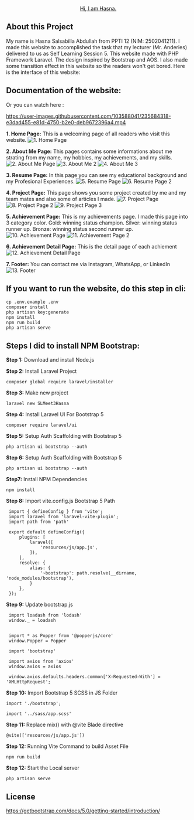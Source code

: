 <p align="center"><a href="https://github.com/HasnaChan/SLMeet3WebProgHasna" target="_blank">Hi, I am Hasna.</a></p>

## About this Project
My name is Hasna Salsabilla Abdullah from PPTI 12 (NIM: 2502041211). I made this website to accomplished the task that my lecturer (Mr. Anderies) delivered to us as Self Learning  Session 5. This website made with PHP Framework Laravel. The design inspired by Bootstrap and AOS. I also made some transition effect in this website so the readers won't get bored. Here is the interface of this website:


## Documentation of the website:


Or you can watch here : 




https://user-images.githubusercontent.com/103588041/235684318-e3dad455-e81d-4750-b2e0-deb9672396a4.mp4




**1. Home Page:**
This is a welcoming page of all readers who visit this website.
![1. Home Page](https://github.com/HasnaChan/SLSession5Hasna/blob/master/dokumentasi/home.jpg)


**2. About Me Page:**
This pages contains some informations about me strating from my name, my hobbies, my achievements, and my skills.
![2. About Me Page](https://github.com/HasnaChan/SLSession5Hasna/blob/master/dokumentasi/about1.jpg)
![3. About Me 2](https://github.com/HasnaChan/SLSession5Hasna/blob/master/dokumentasi/about2.jpg)
![4. About Me 3](https://github.com/HasnaChan/SLSession5Hasna/blob/master/dokumentasi/about3.jpg)


**3. Resume Page:**
In this page you can see my educational background and my Profesional Experiences.
![5. Resume Page](https://github.com/HasnaChan/SLSession5Hasna/blob/master/dokumentasi/resume1.jpg)
![6. Resume Page 2](https://github.com/HasnaChan/SLSession5Hasna/blob/master/dokumentasi/resume2.jpg)


**4. Project Page:**
This page shows you some project created by me and my team mates and also some of articles I made.
![7. Project Page](https://github.com/HasnaChan/SLSession5Hasna/blob/master/dokumentasi/project1.jpg)
![8. Project Page 2](https://github.com/HasnaChan/SLSession5Hasna/blob/master/dokumentasi/project2.jpg)
![9. Project Page 3](https://github.com/HasnaChan/SLSession5Hasna/blob/master/dokumentasi/project3.jpg)

**5. Achievement Page:**
This is my achievements page. I made this page into 3 category color. Gold: winning status champion. Silver: winning status runner up. Bronze: winning status second runner up.
![10. Achievement Page](https://github.com/HasnaChan/SLSession5Hasna/blob/master/dokumentasi/achievement1.jpg)
![11. Achievement Page 2](https://github.com/HasnaChan/SLSession5Hasna/blob/master/dokumentasi/achievement2.jpg)

**6. Achievement Detail Page:**
This is the detail page of each achiement
![12. Achievement Detail Page](https://github.com/HasnaChan/SLSession5Hasna/blob/master/dokumentasi/detail.jpg)

**7. Footer:**
You can contact me via Instagram, WhatsApp, or LinkedIn
![13. Footer](https://github.com/HasnaChan/SLSession5Hasna/blob/master/dokumentasi/footer.jpg)

## If you want to run the website, do this step in cli:

```
cp .env.example .env
composer install
php artisan key:generate
npm install
npm run build
php artisan serve
```

## Steps I did to install NPM Bootstrap:

**Step 1:** Download and install Node.js 

**Step 2:** Install Laravel Project
   ```
   composer global require laravel/installer
   ```
   
**Step 3:** Make new project
   ```
   laravel new SLMeet3Hasna
   ```
   
**Step 4:** Install Laravel UI For Bootstrap 5
   ```
   composer require laravel/ui
   ```
   
**Step 5:** Setup Auth Scaffolding with Bootstrap 5
   ```
   php artisan ui bootstrap --auth
   ```
   
**Step 6:** Setup Auth Scaffolding with Bootstrap 5
   ```
   php artisan ui bootstrap --auth
   ```
   
**Step7:** Install NPM Dependencies
   ```
   npm install
   ```
**Step 8:** Import vite.config.js Bootstrap 5 Path
   ```
    import { defineConfig } from 'vite';
    import laravel from 'laravel-vite-plugin';
    import path from 'path'

    export default defineConfig({
        plugins: [
            laravel([
                'resources/js/app.js',
            ]),
        ],
        resolve: {
            alias: {
                '~bootstrap': path.resolve(__dirname, 'node_modules/bootstrap'),
            }
        },
    });

   ```

**Step 9:** Update bootstrap.js
   ```
    import loadash from 'lodash'
    window._ = loadash


    import * as Popper from '@popperjs/core'
    window.Popper = Popper

    import 'bootstrap'

    import axios from 'axios'
    window.axios = axios

    window.axios.defaults.headers.common['X-Requested-With'] = 'XMLHttpRequest';
   ```

**Step 10:** Import Bootstrap 5 SCSS in JS Folder
   ```
   import './bootstrap';

   import '../sass/app.scss'
   ```
**Step 11:** Replace mix() with @vite Blade directive
   ```
   @vite(['resources/js/app.js'])
   ```

**Step 12:** Running Vite Command to build Asset File
   ```
   npm run build
   ```

**Step 12:** Start the Local server
   ```
   php artisan serve
   ```
   
   
## License
https://getbootstrap.com/docs/5.0/getting-started/introduction/

